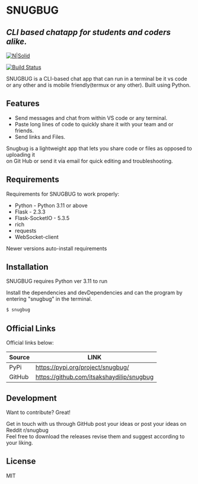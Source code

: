 # SNUGBUG
## _CLI based chatapp for students and coders alike._

[![N|Solid](https://cldup.com/dTxpPi9lDf.thumb.png)](https://nodesource.com/products/nsolid)

[![Build Status](https://travis-ci.org/joemccann/dillinger.svg?branch=master)](https://travis-ci.org/joemccann/dillinger)

SNUGBUG is a CLI-based chat app that can run in a terminal be it vs code or any other and is mobile friendly(termux or any other).
Built using Python.

## Features

- Send messages and chat from within VS code or any terminal.
- Paste long lines of code to quickly share it with your team and or friends.
- Send links and Files.

Snugbug is a lightweight app that lets you share code or files as opposed to uploading it  
on Git Hub or send it via email for quick editing and troubleshooting.

## Requirements

Requirements for SNUGBUG to work properly:

- Python - Python 3.11 or above
- Flask - 2.3.3
- Flask-SocketIO - 5.3.5
- rich
- requests
- WebSocket-client

Newer versions auto-install requirements

## Installation

SNUGBUG requires Python ver 3.11 to run

Install the dependencies and devDependencies and can the program by entering "snugbug" in the terminal.

```sh
$ snugbug
```


## Official Links

Official links below:

| Source | LINK |
| ------ | ------ |
| PyPi | https://pypi.org/project/snugbug/ |
| GitHub | https://github.com/itsakshaydilip/snugbug |


## Development

Want to contribute? Great!

Get in touch with us through GitHub post your ideas or post your ideas on Reddit r/snugbug  
Feel free to download the releases revise them and suggest according to your liking.

## License

MIT


